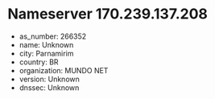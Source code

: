 # Nameserver 170.239.137.208

* as_number: 266352
* name: Unknown
* city: Parnamirim
* country: BR
* organization: MUNDO NET
* version: Unknown
* dnssec: Unknown

